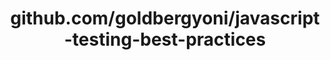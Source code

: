 ---
layout: post
title: github.com/goldbergyoni/javascript-testing-best-practices
categories: link
tags: [انگلیسی, گیت‌هاب, برنامه‌نویسی]
---